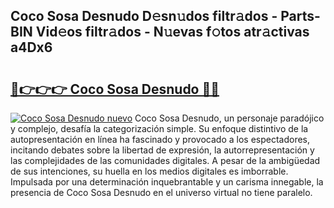 ## Coco Sosa Desnudo D𝚎sn𝚞dos filtr𝚊dos - Parts-BIN Vid𝚎os filtr𝚊dos - N𝚞evas f𝚘tos atr𝚊ctivas a4Dx6

# <h2><a href="http://mb7rfrs.tromn.icu/?c=Coco+Sosa+Desnudo">🔗👉👉👉 Coco Sosa Desnudo 🔗🔗</a></h2>

[![Coco Sosa Desnudo nuevo](https://i.imgur.com/pEAQMta.gif)](http://mb7rfrs.tromn.icu/?c=Coco+Sosa+Desnudo)
Coco Sosa Desnudo, un personaje paradójico y complejo, desafía la categorización simple. Su enfoque distintivo de la autopresentación en línea ha fascinado y provocado a los espectadores, incitando debates sobre la libertad de expresión, la autorrepresentación y las complejidades de las comunidades digitales. A pesar de la ambigüedad de sus intenciones, su huella en los medios digitales es imborrable. Impulsada por una determinación inquebrantable y un carisma innegable, la presencia de Coco Sosa Desnudo en el universo virtual no tiene paralelo.
